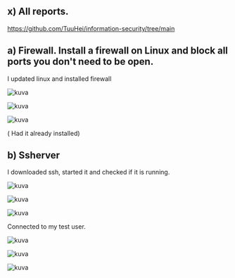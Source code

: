 ## x) All reports.

https://github.com/TuuHei/information-security/tree/main

## a) Firewall. Install a firewall on Linux and block all ports you don't need to be open.

I updated linux and installed firewall

![kuva](https://github.com/TuuHei/information-security/assets/122973223/fe072146-5e42-4ef0-9fb4-129701aa8a63)

![kuva](https://github.com/TuuHei/information-security/assets/122973223/e033fc45-5182-4e22-b329-febe156593b6)

![kuva](https://github.com/TuuHei/information-security/assets/122973223/c6acf33c-12a2-4911-9138-09e7da983d16)

( Had it already installed)

## b) Ssherver

I downloaded ssh, started it and checked if it is running.

![kuva](https://github.com/TuuHei/information-security/assets/122973223/6df6f815-6e5c-4ea4-b8cc-4665d5fa25b6)

![kuva](https://github.com/TuuHei/information-security/assets/122973223/0527ad5c-1c1b-4b34-ae46-c0c74476e70f)

![kuva](https://github.com/TuuHei/information-security/assets/122973223/22afacc1-9a52-4ee5-96dc-2beea7a87eae)

Connected to my test user.

![kuva](https://github.com/TuuHei/information-security/assets/122973223/75d67898-3439-4ad5-813d-35aa7a3981f9)

![kuva](https://github.com/TuuHei/information-security/assets/122973223/7cb92c16-8fd1-424d-9485-01ae933d57ac)

![kuva](https://github.com/TuuHei/information-security/assets/122973223/a99999eb-5ecd-4587-9d7c-a46e2e467861)
